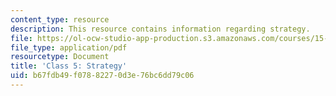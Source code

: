 ```yaml
---
content_type: resource
description: This resource contains information regarding strategy.
file: https://ol-ocw-studio-app-production.s3.amazonaws.com/courses/15-232-business-model-innovation-global-health-in-frontier-markets-fall-2013/b67fdb49f07882270d3e76bc6dd79c06_MIT15_232F13_Class5.pdf
file_type: application/pdf
resourcetype: Document
title: 'Class 5: Strategy'
uid: b67fdb49-f078-8227-0d3e-76bc6dd79c06
---
```

